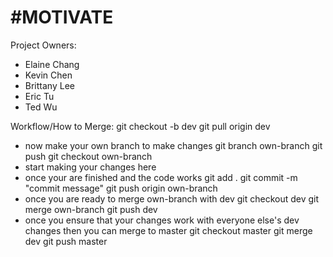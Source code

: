 #MOTIVATE
=========

Project Owners:
- Elaine Chang
- Kevin Chen
- Brittany Lee
- Eric Tu
- Ted Wu

Workflow/How to Merge:
git checkout -b dev
git pull origin dev
- now make your own branch to make changes
git branch own-branch
git push
git checkout own-branch
- start making your changes here
- once your are finished and the code works 
git add .
git commit -m "commit message"
git push origin own-branch
- once you are ready to merge own-branch with dev
git checkout dev
git merge own-branch
git push dev
- once you ensure that your changes work with everyone else's dev changes then you can merge to master
git checkout master
git merge dev
git push master
